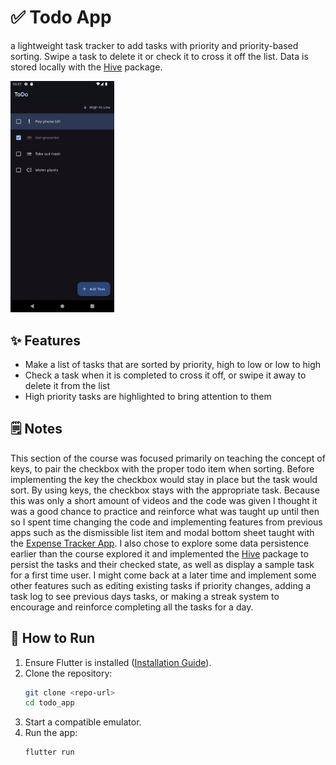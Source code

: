 # ✅ Todo App
 a lightweight task tracker to add tasks with priority and priority-based sorting. Swipe a task to delete it or check it to cross it off the list. Data is stored locally with the [Hive](https://github.com/isar/hive) package.

<img src='https://github.com/TromboneJake/flutter-udemy/blob/main/images/task_app_portrait.png' alt='Portrait screenshot of the task app screen featuring a few tasks with one crossed off.' width=33%/>


## ✨ Features  
- Make a list of tasks that are sorted by priority, high to low or low to high
- Check a task when it is completed to cross it off, or swipe it away to delete it from the list
- High priority tasks are highlighted to bring attention to them

## 🗒️ Notes
This section of the course was focused primarily on teaching the concept of keys, to pair the checkbox with the proper todo item when sorting. Before implementing the key the checkbox would stay in place but the task would sort. By using keys, the checkbox stays with the appropriate task. Because this was only a short amount of videos and the code was given I thought it was a good chance to practice and reinforce what was taught up until then so I spent time changing the code and implementing features from previous apps such as the dismissible list item and modal bottom sheet taught with the [Expense Tracker App](https://github.com/TromboneJake/flutter-udemy/tree/main/expense_tracker_app). I also chose to explore some data persistence earlier than the course explored it and implemented the [Hive](https://github.com/isar/hive) package to persist the tasks and their checked state, as well as display a sample task for a first time user. I might come back at a later time and implement some other features such as editing existing tasks if priority changes, adding a task log to see previous days tasks, or making a streak system to encourage and reinforce completing all the tasks for a day.

## 🚀 How to Run  
1. Ensure Flutter is installed ([Installation Guide](https://flutter.dev/docs/get-started/install)).  
2. Clone the repository:  
   ```sh
   git clone <repo-url>
   cd todo_app
3. Start a compatible emulator.
4. Run the app:
    ```sh
    flutter run
